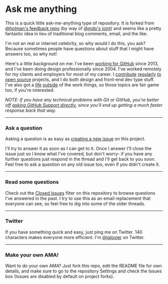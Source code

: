 # Ask me anything

This is a quick little ask-me-anything type of repository. It is forked from
[@holman's feedback repo](https://github.com/holman/feedback) (by way of [@mdo's joint](https://github.com/mdo/ama)) and seems like a pretty fantastic idea in lieu of traditional blog comments, email, and the like.

I'm not an real or internet celebrity, so why would I do this, you ask? Because sometimes people have questions about stuff that I might have answers too, so why not!

Here's a little background on me: I've been [working for GitHub](https://github.com/blog/1522-joel-glovier-is-a-githubber) since 2013, and I've been doing design professionally since 2004. I've worked remotely for my clients and employers for most of my career. I [contribute](https://github.com/jglovier?tab=repositories) [regularly](https://github.com/HospitalRun/hospitalrun-frontend/graphs/contributors) [to open source](https://github.com/jekyll/jekyll/graphs/contributors) projects, and I do both design and front-end dev type stuff. I've also got a [life](https://github.com/jglovier/project-car) [outside](https://github.com/jglovier/house-upkeep/issues) of the work things, so those topics are fair game too, if you're interested.

*NOTE: If you have any technical problems with Git or GitHub, you're better off 
[asking GitHub Support directly](https://github.com/contact), since you'll
end up getting a much faster response back that way.*

---

### Ask a question

Asking a question is as easy as
[creating a new issue](https://github.com/jglovier/ama/issues/new) on this
project.

I'll try to answer it as soon as I can get to it. Once I answer I'll close the
issue just so I know what I've covered, but don't worry- if you have any further
questions just respond in the thread and I'll get back to you soon. Feel free to
ask a question on any old issue too, even if you didn't create it.

---

### Read some questions

Check out the [Closed Issues](https://github.com/jglovier/ama/issues?sort=created&direction=desc&state=closed&page=1)
filter on this repository to browse questions I've answered in the past. I try
to use this as an email replacement that everyone can see, so feel free to dig
into some of the older threads.

---

### Twitter

If you have something quick and easy, just ping me on Twitter. 140 characters makes everyone more efficient. I'm [@jglovier](https://twitter.com/jglovier) on Twitter.

---

### Make your own AMA!

Want to do your own AMA? Just fork this repo, edit the README file for own details, and make sure to go to the repository Settings and check the Issues box (Issues are disabled by default on project forks).
